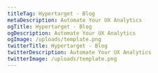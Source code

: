 ```yaml
---
titleTag: Hypertarget - Blog
metaDescription: Automate Your UX Analytics
ogTitle: Hypertarget - Blog
ogDescription: Automate Your UX Analytics
ogImage: /uploads/template.png
twitterTitle: Hypertarget - Blog
twitterDescription: Automate Your UX Analytics
twitterImage: /uploads/template.png
---
```

